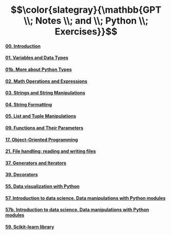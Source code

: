 # $$\color{slategray}{\mathbb{GPT \\; Notes \\; and \\; Python \\; Exercises}}$$

#### [00. Introduction](https://www.kaggle.com/code/olgabelitskaya/gptpythonnotes00)
#### [01. Variables and Data Types](https://www.kaggle.com/code/olgabelitskaya/gptpythonnotes01)
#### [01b. More about Python Types](https://www.kaggle.com/code/olgabelitskaya/gptpythonnotes01b)
#### [02. Math Operations and Expressions](https://www.kaggle.com/code/olgabelitskaya/gptpythonnotes02)
#### [03. Strings and String Manipulations](https://www.kaggle.com/code/olgabelitskaya/gptpythonnotes03)
#### [04. String Formatting](https://www.kaggle.com/code/olgabelitskaya/gptpythonnotes04)
#### [05. List and Tuple Manipulations](https://www.kaggle.com/code/olgabelitskaya/gptpythonnotes05)
#### [09. Functions and Their Parameters](https://www.kaggle.com/code/olgabelitskaya/gptpythonnotes09)
#### [17. Object-Oriented Programming](https://www.kaggle.com/code/olgabelitskaya/gptpythonnotes17)
#### [21. File handling: reading and writing files](https://www.kaggle.com/code/olgabelitskaya/gptpythonnotes21)
#### [37. Generators and Iterators](https://www.kaggle.com/code/olgabelitskaya/gptpythonnotes37)
#### [39. Decorators](https://www.kaggle.com/code/olgabelitskaya/gptpythonnotes39)
#### [55. Data visualization with Python](https://www.kaggle.com/code/olgabelitskaya/gptpythonnotes55)
#### [57. Introduction to data science. Data manipulations with Python modules](https://www.kaggle.com/code/olgabelitskaya/gptpythonnotes57)
#### [57b. Introduction to data science. Data manipulations with Python modules](https://www.kaggle.com/code/olgabelitskaya/gptpythonnotes57b)
#### [59. Scikit-learn library](https://www.kaggle.com/code/olgabelitskaya/gptpythonnotes59)
